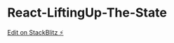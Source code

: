 # React-LiftingUp-The-State

[Edit on StackBlitz ⚡️](https://stackblitz.com/edit/stackblitz-starters-bpuntd)